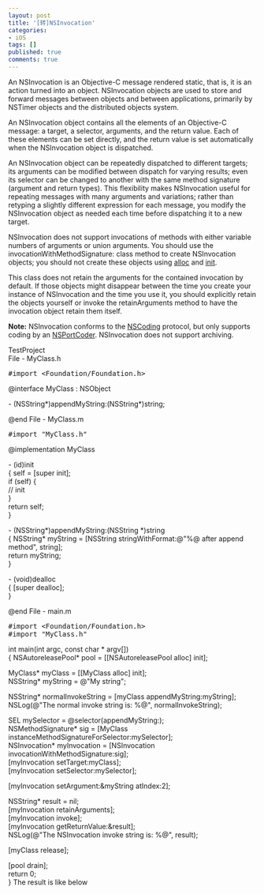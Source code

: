 ```yaml
---
layout: post
title: '[转]NSInvocation'
categories:
- iOS
tags: []
published: true
comments: true
---
```

<p>An NSInvocation is an Objective-C message rendered static, that is, it is an action turned into an object. NSInvocation objects are used to store and forward messages between objects and between applications, primarily by NSTimer objects and the distributed objects system.</p>

<p>An NSInvocation object contains all the elements of an Objective-C message: a target, a selector, arguments, and the return value. Each of these elements can be set directly, and the return value is set automatically when the NSInvocation object is dispatched.</p>

<p>An NSInvocation object can be repeatedly dispatched to different targets; its arguments can be modified between dispatch for varying results; even its selector can be changed to another with the same method signature (argument and return types). This flexibility makes NSInvocation useful for repeating messages with many arguments and variations; rather than retyping a slightly different expression for each message, you modify the NSInvocation object as needed each time before dispatching it to a new target.</p>

<p>NSInvocation does not support invocations of methods with either variable numbers of arguments or union arguments. You should use the invocationWithMethodSignature: class method to create NSInvocation objects; you should not create these objects using <a href="https://developer.apple.com/library/mac/documentation/Cocoa/Reference/Foundation/Classes/NSObject_Class/Reference/Reference.html#//apple_ref/occ/clm/NSObject/alloc">alloc</a> and <a href="https://developer.apple.com/library/mac/documentation/Cocoa/Reference/Foundation/Classes/NSObject_Class/Reference/Reference.html#//apple_ref/occ/instm/NSObject/init">init</a>.</p>

<p>This class does not retain the arguments for the contained invocation by default. If those objects might disappear between the time you create your instance of NSInvocation and the time you use it, you should explicitly retain the objects yourself or invoke the retainArguments method to have the invocation object retain them itself.</p>

<p><b>Note:</b> NSInvocation conforms to the <a href="https://developer.apple.com/library/mac/documentation/Cocoa/Reference/Foundation/Protocols/NSCoding_Protocol/Reference/Reference.html#//apple_ref/occ/intf/NSCoding">NSCoding</a> protocol, but only supports coding by an <a href="https://developer.apple.com/library/mac/documentation/Cocoa/Reference/Foundation/Classes/NSPortCoder_Class/Reference/Reference.html#//apple_ref/occ/cl/NSPortCoder">NSPortCoder</a>. NSInvocation does not support archiving.</p>

<p>TestProject<br />
File - MyClass.h
<pre lang="OBJC">#import &lt;Foundation/Foundation.h&gt;</pre></p>

<p>@interface MyClass : NSObject</p>

<p>- (NSString*)appendMyString:(NSString*)string;</p>

<p>@end
File - MyClass.m
<pre lang="OBJC">#import "MyClass.h"</pre></p>

<p>@implementation MyClass</p>

<p>- (id)init<br />
{
    self = [super init];<br />
    if (self) {<br />
        // init<br />
    }<br />
    return self;<br />
}</p>

<p>- (NSString*)appendMyString:(NSString *)string<br />
{
    NSString* myString = [NSString stringWithFormat:@"%@ after append method", string];<br />
    return myString;<br />
}</p>

<p>- (void)dealloc<br />
{
    [super dealloc];<br />
}</p>

<p>@end
File - main.m
<pre lang="OBJC">#import &lt;Foundation/Foundation.h&gt;
#import "MyClass.h"</pre></p>

<p>int main(int argc, const char * argv[])<br />
{
    NSAutoreleasePool* pool = [[NSAutoreleasePool alloc] init];</p>

<p>    MyClass* myClass = [[MyClass alloc] init];<br />
    NSString* myString = @"My string";</p>

<p>    NSString* normalInvokeString = [myClass appendMyString:myString];<br />
    NSLog(@"The normal invoke string is: %@", normalInvokeString);</p>

<p>    SEL mySelector = @selector(appendMyString:);<br />
    NSMethodSignature* sig = [MyClass instanceMethodSignatureForSelector:mySelector];<br />
    NSInvocation* myInvocation = [NSInvocation invocationWithMethodSignature:sig];<br />
    [myInvocation setTarget:myClass];<br />
    [myInvocation setSelector:mySelector];</p>

<p>    [myInvocation setArgument:&amp;myString atIndex:2];</p>

<p>    NSString* result = nil;<br />
    [myInvocation retainArguments];<br />
    [myInvocation invoke];<br />
    [myInvocation getReturnValue:&amp;result];<br />
    NSLog(@"The NSInvocation invoke string is: %@", result);</p>

<p>    [myClass release];</p>

<p>    [pool drain];<br />
    return 0;<br />
}
The result is like below
<img src="http://www.njiang1987.com/wp-content/gallery/testprojectscreenshot/screen-shot-2013-11-26-at-11-07-56-am.png" alt="" /></p>
